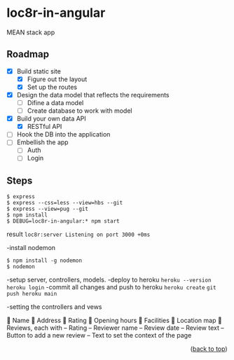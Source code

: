 # loc8r-in-angular

MEAN stack app

## Roadmap

- [x] Build static site
  - [x] Figure out the layout
  - [x] Set up the routes
- [x] Design the data model that reflects the requirements
  - [ ] Difine a data model
  - [ ] Create database to work with model
- [x] Build your own data API
  - [x] RESTful API
- [ ] Hook the DB into the application
- [ ] Embellish the app
  - [ ] Auth
  - [ ] Login

## Steps

```
$ express
$ express --css=less --view=hbs --git
$ express --view=pug --git
$ npm install
$ DEBUG=loc8r-in-angular:* npm start
```

result `loc8r:server Listening on port 3000 +0ms`

-install nodemon

```
$ npm install -g nodemon
$ nodemon
```

-setup server, controllers, models.
-deploy to heroku
`heroku --version `
`heroku login`
-commit all changes and push to heroku
`heroku create`
`git push heroku main`

-setting the controllers and vews

 Name
 Address
 Rating
 Opening hours
 Facilities
 Location map
 Reviews, each with
    – Rating
    – Reviewer name
    – Review date
    – Review text
    – Button to add a new review
    – Text to set the context of the page

<p align="right">(<a href="#top">back to top</a>)</p>
